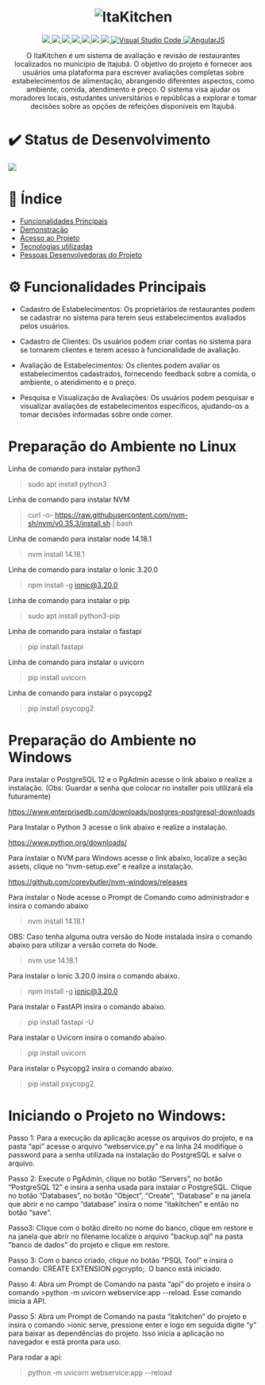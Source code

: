 <h1 align="center">
  <img src="https://github.com/ClaraNs/itakitchen-com212/assets/107441152/2a5d98df-9a33-48bf-a1ba-a439bfbf7ed7" alt="ItaKitchen" />
</h1>

<p align="center">
  <a href="https://www.postgresql.org/">
    <img src="http://img.shields.io/static/v1?label=PostgreSQL&message=12&color=blue&style=for-the-badge&logo=postgresql"/>
  </a>
  <a href="https://www.python.org/">
    <img src="http://img.shields.io/static/v1?label=Pyhton&message=3&color=green&style=for-the-badge&logo=python"/>
  </a>
  <a href="https://github.com/nvm-sh/nvm">
    <img src="http://img.shields.io/static/v1?label=NVM&message=Latest&color=yellow&style=for-the-badge&logo=nvm"/>
  </a>
  <a href="https://nodejs.org/">
    <img src="http://img.shields.io/static/v1?label=Node.js&message=14.18.1&color=green&style=for-the-badge&logo=node.js"/>
  </a>
  <a href="https://ionicframework.com/">
    <img src="http://img.shields.io/static/v1?label=Ionic&message=3.20.0&color=2D9CDB&style=for-the-badge&logo=ionic"/>
  </a>
  <a href="https://www.uvicorn.org/">
    <img src="http://img.shields.io/static/v1?label=Uvicorn&message=Latest&color=pink&style=for-the-badge&logo=uvicorn"/>
  </a>
  <a href="https://www.psycopg.org/">
    <img src="http://img.shields.io/static/v1?label=Psycopg2&message=Latest&color=blue&style=for-the-badge&logo=psycopg2"/>
  </a>
  <a href="https://code.visualstudio.com/">
    <img src="https://img.shields.io/badge/Visual%20Studio%20Code-1.80.0-007ACC?style=for-the-badge&logo=visual-studio-code" alt="Visual Studio Code">
  </a>
  <a href="https://angularjs.org/">
    <img src="https://img.shields.io/badge/Angular-5.2.11-red?style=for-the-badge&logo=angular" alt="AngularJS">
  </a>
</p>

<p align="center">
  O ItaKitchen é um sistema de avaliação e revisão de restaurantes localizados no município de Itajubá. O objetivo do projeto é fornecer aos usuários uma plataforma para escrever avaliações completas sobre estabelecimentos de alimentação, abrangendo diferentes aspectos, como ambiente, comida, atendimento e preço. O sistema visa ajudar os moradores locais, estudantes universitários e repúblicas a explorar e tomar decisões sobre as opções de refeições disponíveis em Itajubá.
</p>

# ✔️ Status de Desenvolvimento
<img src="http://img.shields.io/static/v1?label=STATUS&message=CONCLUIDO&color=GREEN&style=for-the-badge"/>


# :pushpin: Índice

* [Funcionalidades Principais](#funcionalidades-principais)
* [Demonstração](#demonstracao)
* [Acesso ao Projeto](#acesso-ao-projeto)
* [Tecnologias utilizadas](#tecnologias-utilizadas)
* [Pessoas Desenvolvedoras do Projeto](#pessoas-desenvolvedoras)



# ⚙️ Funcionalidades Principais

- Cadastro de Estabelecimentos: Os proprietários de restaurantes podem se cadastrar no sistema para terem seus estabelecimentos avaliados pelos usuários.

- Cadastro de Clientes: Os usuários podem criar contas no sistema para se tornarem clientes e terem acesso à funcionalidade de avaliação.

- Avaliação de Estabelecimentos: Os clientes podem avaliar os estabelecimentos cadastrados, fornecendo feedback sobre a comida, o ambiente, o atendimento e o preço.

- Pesquisa e Visualização de Avaliações: Os usuários podem pesquisar e visualizar avaliações de estabelecimentos específicos, ajudando-os a tomar decisões informadas sobre onde comer.

# Preparação do Ambiente no Linux

Linha de comando para instalar python3

>sudo apt install python3

Linha de comando para instalar NVM

>curl -o- https://raw.githubusercontent.com/nvm-sh/nvm/v0.35.3/install.sh | bash

Linha de comando para instalar node 14.18.1

>nvm install 14.18.1

Linha de comando para instalar o Ionic 3.20.0

>npm install -g ionic@3.20.0

Linha de comando para instalar o pip

>sudo apt install python3-pip

Linha de comando para instalar o fastapi

>pip install fastapi

Linha de comando para instalar o uvicorn

>pip install uvicorn

Linha de comando para instalar o psycopg2

>pip install psycopg2


# Preparação do Ambiente no Windows

Para instalar o PostgreSQL 12 e o PgAdmin acesse o link abaixo e realize a instalação. (Obs: Guardar a senha que colocar no installer pois utilizará ela futuramente)

https://www.enterprisedb.com/downloads/postgres-postgresql-downloads

Para Instalar o Python 3 acesse o link abaixo e realize a instalação.

https://www.python.org/downloads/

Para instalar o NVM para Windows acesse o link abaixo, localize a seção assets, clique no “nvm-setup.exe” e realize a instalação.

https://github.com/coreybutler/nvm-windows/releases

Para instalar o Node acesse o Prompt de Comando como administrador e insira o comando abaixo

>nvm install 14.18.1

OBS: Caso tenha alguma outra versão do Node instalada insira o comando abaixo para utilizar a versão correta do Node.

>nvm use 14.18.1

Para instalar o Ionic 3.20.0 insira o comando abaixo.

>npm install -g ionic@3.20.0

Para instalar o FastAPI insira o comando abaixo.

>pip install fastapi -U

Para instalar o Uvicorn insira o comando abaixo.

>pip install uvicorn

Para instalar o Psycopg2 insira o comando abaixo.

>pip install psycopg2

 # Iniciando o Projeto no Windows:

Passo 1: Para a execução da aplicação acesse os arquivos do projeto, e na pasta “api” acesse o arquivo “webservice.py” e na linha 24 modifique o password para a senha utilizada na instalação do PostgreSQL e salve o arquivo.

Passo 2: Execute o PgAdmin, clique no botão “Servers”, no botão “PostgreSQL 12” e insira a senha usada para instalar o PostgreSQL. Clique no botão “Databases”, no botão “Object”, “Create”, “Database” e na janela que abrir e no campo “database” insira o nome “itakitchen” e então no botão “save”.

Passo3: Clique com o botão direito no nome do banco, clique em restore e na janela que abrir no filename localize o arquivo "backup.sql" na pasta "banco de dados" do projeto e clique em restore. 

Passo 3: Com o banco criado, clique no botão “PSQL Tool” e insira o comando: CREATE EXTENSION pgcrypto;. O banco está iniciado.

Passo 4: Abra um Prompt de Comando na pasta “api” do projeto e insira o comando >python -m uvicorn webservice:app --reload. Esse comando inicia a API.

Passo 5: Abra um Prompt de Comando na pasta “itakitchen” do projeto e insira o comando >ionic serve, pressione enter e logo em seguida digite “y” para baixar as dependências do projeto. Isso inicia a aplicação no navegador e está pronta para uso.


Para rodar a api: 
> python -m uvicorn webservice:app --reload
